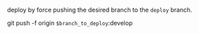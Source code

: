 deploy by force pushing the desired branch to the `deploy` branch.

git push -f origin `$branch_to_deploy`:develop
